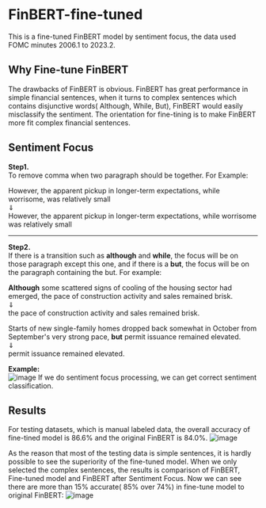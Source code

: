 # FinBERT-fine-tuned
This is a fine-tuned FinBERT model by sentiment focus, the data used FOMC minutes 2006.1 to 2023.2.

## Why Fine-tune FinBERT
The drawbacks of FinBERT is obvious. FinBERT has great performance in simple financial sentences, when it turns to complex sentences which contains disjunctive words( Although, While, But), FinBERT would easily misclassify the sentiment. The orientation for fine-tining is to make FinBERT more fit complex financial sentences.

## Sentiment Focus

**Step1.**  
To remove comma when two paragraph should be together. For Example: 
 
However, the apparent pickup in longer-term expectations, while worrisome, was relatively small  
⇓  
However, the apparent pickup in longer-term expectations, while worrisome was relatively small 

---
**Step2.**  
If there is a transition such as **although** and **while**, the focus will be on those paragraph except this one, and if there is a **but**, the focus will be on the paragraph containing the but. For example:

**Although** some scattered signs of cooling of the housing sector had emerged, the pace of construction activity and sales remained brisk.  
⇓  
the pace of construction activity and sales remained brisk.

Starts of new single-family homes dropped back somewhat in October from September's very strong pace, **but** permit issuance remained elevated.   
⇓  
permit issuance remained elevated.

**Example:**  
![image](https://github.com/Incredible88/FinBERT-fine-tuned/assets/60803217/0e0253eb-2927-4ed3-9fc9-18dfb1ddab5e)
If we do sentiment focus processing, we can get correct sentiment classification.

## Results
For testing datasets, which is manual labeled data, the overall accuracy of fine-tined model is 86.6% and the original FinBERT is 84.0%.
![image](https://github.com/Incredible88/FinBERT-fine-tuned/assets/60803217/a8aecbc1-6e9f-4e2b-af0b-6c8e92aad520)
  
As the reason that most of the testing data is simple sentences, it is hardly possible to see the superiority of the fine-tuned model. When we only selected the complex sentences, the results is comparison of FinBERT, Fine-tuned model and FinBERT after Sentiment Focus. Now we can see there are more than 15% accurate( 85% over 74%) in fine-tune model to original FinBERT:
![image](https://github.com/Incredible88/FinBERT-fine-tuned/assets/60803217/cc3dfe1e-6d4c-424c-82d4-0638f4995ee5)



